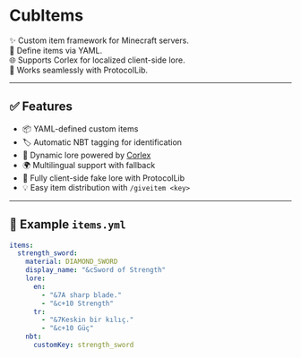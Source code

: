 # CubItems

✨ Custom item framework for Minecraft servers.  
🧱 Define items via YAML.  
🌐 Supports Corlex for localized client-side lore.  
🔗 Works seamlessly with ProtocolLib.

---

## ✅ Features

- 📦 YAML-defined custom items
- 🏷️ Automatic NBT tagging for identification
- 🧙 Dynamic lore powered by [Corlex](https://github.com/YourName/Corlex)
- 🌍 Multilingual support with fallback
- 🚀 Fully client-side fake lore with ProtocolLib
- 💡 Easy item distribution with `/giveitem <key>`

---

## 🔧 Example `items.yml`

```yaml
items:
  strength_sword:
    material: DIAMOND_SWORD
    display_name: "&cSword of Strength"
    lore:
      en:
        - "&7A sharp blade."
        - "&c+10 Strength"
      tr:
        - "&7Keskin bir kılıç."
        - "&c+10 Güç"
    nbt:
      customKey: strength_sword